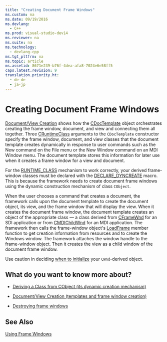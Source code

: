```yaml
---
title: "Creating Document Frame Windows"
ms.custom: na
ms.date: 09/19/2016
ms.devlang: 
  - C++
ms.prod: visual-studio-dev14
ms.reviewer: na
ms.suite: na
ms.technology: 
  - devlang-cpp
ms.tgt_pltfrm: na
ms.topic: article
ms.assetid: 8671e239-b76f-4dea-afa8-7024e6e58ff5
caps.latest.revision: 9
translation.priority.ht: 
  - de-de
  - ja-jp
---
```

# Creating Document Frame Windows
[Document/View Creation](../vs140/Document-View-Creation.md) shows how the [CDocTemplate](../vs140/CDocTemplate-Class.md) object orchestrates creating the frame window, document, and view and connecting them all together. Three [CRuntimeClass](../vs140/CRuntimeClass-Structure.md) arguments to the `CDocTemplate` constructor specify the frame window, document, and view classes that the document template creates dynamically in response to user commands such as the New command on the File menu or the New Window command on an MDI Window menu. The document template stores this information for later use when it creates a frame window for a view and document.  
  
 For the [RUNTIME_CLASS](../vs140/RUNTIME_CLASS.md) mechanism to work correctly, your derived frame-window classes must be declared with the [DECLARE_DYNCREATE](../vs140/DECLARE_DYNCREATE.md) macro. This is because the framework needs to create document frame windows using the dynamic construction mechanism of class `CObject`.  
  
 When the user chooses a command that creates a document, the framework calls upon the document template to create the document object, its view, and the frame window that will display the view. When it creates the document frame window, the document template creates an object of the appropriate class — a class derived from [CFrameWnd](../vs140/CFrameWnd-Class.md) for an SDI application or from [CMDIChildWnd](../vs140/CMDIChildWnd-Class.md) for an MDI application. The framework then calls the frame-window object's [LoadFrame](../vs140/CFrameWnd--LoadFrame.md) member function to get creation information from resources and to create the Windows window. The framework attaches the window handle to the frame-window object. Then it creates the view as a child window of the document frame window.  
  
 Use caution in deciding [when to initialize](../vs140/When-to-Initialize-CWnd-Objects.md) your `CWnd`-derived object.  
  
## What do you want to know more about?  
  
-   [Deriving a Class from CObject (its dynamic creation mechanism)](../vs140/Deriving-a-Class-from-CObject.md)  
  
-   [Document/View Creation (templates and frame window creation)](../vs140/Document-View-Creation.md)  
  
-   [Destroying frame windows](../vs140/Destroying-Frame-Windows.md)  
  
## See Also  
 [Using Frame Windows](../vs140/Using-Frame-Windows.md)